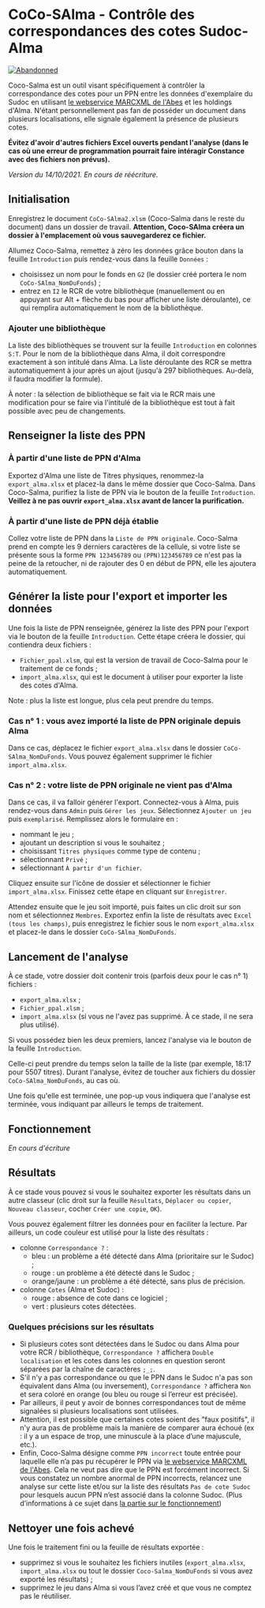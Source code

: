 # CoCo-SAlma - Contrôle des correspondances des cotes Sudoc-Alma

[![Abandonned](https://img.shields.io/badge/Maintenance%20Level-Abandoned-orange.svg)](https://gist.github.com/cheerfulstoic/d107229326a01ff0f333a1d3476e068d)

Coco-Salma est un outil visant spécifiquement à contrôler la correspondance des cotes pour un PPN entre les données d'exemplaire du Sudoc en utilisant [le webservice MARCXML de l'Abes](http://documentation.abes.fr/sudoc/manuels/administration/aidewebservices/index.html#SudocMarcXML) et les holdings d'Alma. N'étant personnellement pas fan de posséder un document dans plusieurs localisations, elle signale également la présence de plusieurs cotes.

**Évitez d'avoir d'autres fichiers Excel ouverts pendant l'analyse (dans le cas où une erreur de programmation pourrait faire intéragir Constance avec des fichiers non prévus).**

_Version du 14/10/2021. En cours de réécriture._

## Initialisation

Enregistrez le document `CoCo-SAlma2.xlsm` (Coco-Salma dans le reste du document) dans un dossier de travail. __Attention, Coco-SAlma créera un dossier à l'emplacement où vous sauvegarderez ce fichier.__

Allumez Coco-Salma, remettez à zéro les données grâce bouton dans la feuille `Introduction` puis rendez-vous dans la feuille `Données` :
* choisissez un nom pour le fonds en `G2` (le dossier créé portera le nom `CoCo-SAlma_NomDuFonds`) ;
* entrez en `I2` le RCR de votre bibliothèque (manuellement ou en appuyant sur Alt + flèche du bas pour afficher une liste déroulante), ce qui remplira automatiquement le nom de la bibliothèque.

### Ajouter une bibliothèque

La liste des bibliothèques se trouvent sur la feuille `Introduction` en colonnes `S:T`. Pour le nom de la bibliothèque dans Alma, il doit correspondre exactement à son intitulé dans Alma. La liste déroulante des RCR se mettra automatiquement à jour après un ajout (jusqu'à 297 bibliothèques. Au-delà, il faudra modifier la formule).

À noter : la sélection de bibliothèque se fait via le RCR mais une modification pour se faire via l'intitulé de la bibliothèque est tout à fait possible avec peu de changements.

## Renseigner la liste des PPN

### À partir d'une liste de PPN d'Alma

Exportez d'Alma une liste de Titres physiques, renommez-la `export_alma.xlsx` et placez-la dans le même dossier que Coco-Salma. Dans Coco-Salma, purifiez la liste de PPN via le bouton de la feuille `Introduction`. __Veillez à ne pas ouvrir `export_alma.xlsx` avant de lancer la purification.__

### À partir d'une liste de PPN déjà établie

Collez votre liste de PPN dans la `Liste de PPN originale`. Coco-Salma prend en compte les 9 derniers caractères de la cellule, si votre liste se présente sous la forme `PPN 123456789` ou `(PPN)123456789` ce n'est pas la peine de la retoucher, ni de rajouter des 0 en début de PPN, elle les ajoutera automatiquement.

## Générer la liste pour l'export et importer les données

Une fois la liste de PPN renseignée, générez la liste des PPN pour l'export via le bouton de la feuille `Introduction`. Cette étape créera le dossier, qui contiendra deux fichiers :
* `Fichier_ppal.xlsm`, qui est la version de travail de Coco-Salma pour le traitement de ce fonds ;
* `import_alma.xlsx`, qui est le document à utiliser pour exporter la liste des cotes d'Alma.

Note : plus la liste est longue, plus cela peut prendre du temps.

### Cas n° 1 : vous avez importé la liste de PPN originale depuis Alma

Dans ce cas, déplacez le fichier `export_alma.xlsx` dans le dossier `CoCo-SAlma_NomDuFonds`. Vous pouvez également supprimer le fichier `import_alma.xlsx`.

### Cas n° 2 : votre liste de PPN originale ne vient pas d'Alma

Dans ce cas, il va falloir générer l'export. Connectez-vous à Alma, puis rendez-vous dans `Admin` puis `Gérer les jeux`. Sélectionnez `Ajouter un jeu` puis `exemplarisé`. Remplissez alors le formulaire en :
* nommant le jeu ;
* ajoutant un description si vous le souhaitez ;
* choisissant `Titres physiques` comme type de contenu ;
* sélectionnant `Privé` ;
* sélectionnant `À partir d'un fichier`.

Cliquez ensuite sur l'icône de dossier et sélectionner le fichier `import_alma.xlsx`. Finissez cette étape en cliquant sur `Enregistrer`.

Attendez ensuite que le jeu soit importé, puis faites un clic droit sur son nom et sélectionnez `Membres`. Exportez enfin la liste de résultats avec `Excel (tous les champs)`, puis enregistrez le fichier sous le nom `export_alma.xlsx` et placez-le dans le dossier `CoCo-SAlma_NomDuFonds`.

## Lancement de l'analyse

À ce stade, votre dossier doit contenir trois (parfois deux pour le cas n° 1) fichiers :
* `export_alma.xlsx` ;
* `Fichier_ppal.xlsm` ;
* `import_alma.xlsx` (si vous ne l'avez pas supprimé. À ce stade, il ne sera plus utilisé).

Si vous possédez bien les deux premiers, lancez l'analyse via le bouton de la feuille `Introduction`.

Celle-ci peut prendre du temps selon la taille de la liste (par exemple, 18:17 pour 5507 titres). Durant l'analyse, évitez de toucher aux fichiers du dossier `CoCo-SAlma_NomDuFonds`, au cas où.

Une fois qu'elle est terminée, une pop-up vous indiquera que l'analyse est terminée, vous indiquant par ailleurs le temps de traitement.

## Fonctionnement

_En cours d'écriture_

## Résultats

À ce stade vous pouvez si vous le souhaitez exporter les résultats dans un autre classeur (clic droit sur la feuille `Résultats`, `Déplacer ou copier`, `Nouveau classeur`, cocher `Créer une copie`, `OK`).

Vous pouvez également filtrer les données pour en faciliter la lecture. Par ailleurs, un code couleur est utilisé pour la liste des résultats :
* colonne `Correspondance ?` :
  * bleu : un problème a été détecté dans Alma (prioritaire sur le Sudoc) ;
  * rouge : un problème a été détecté dans le Sudoc ;
  * orange/jaune : un problème a été détecté, sans plus de précision.
* colonne `Cotes` (Alma et Sudoc) :
  * rouge : absence de cote dans ce logiciel ;
  * vert : plusieurs cotes détectées.

### Quelques précisions sur les résultats

* Si plusieurs cotes sont détectées dans le Sudoc ou dans Alma pour votre RCR / bibliothèque, `Correspondance ?` affichera `Double localisation` et les cotes dans les colonnes en question seront séparées par la chaîne de caractères `;_;`.
* S'il n'y a pas correspondance ou que le PPN dans le Sudoc n'a pas son équivalent dans Alma (ou inversement), `Correspondance ?` affichera `Non` et sera coloré en orange (ou bleu ou rouge si l’erreur est précisée).
* Par ailleurs, il peut y avoir de bonnes correspondances tout de même signalées si plusieurs localisations sont utilisées.
* Attention, il est possible que certaines cotes soient des "faux positifs", il n'y aura pas de problème mais la manière de comparer aura échoué (ex : il y a un espace de trop, une minuscule à la place d’une majuscule, etc.).
* Enfin, Coco-Salma désigne comme `PPN incorrect` toute entrée pour laquelle elle n’a pas pu récupérer le PPN via [le webservice MARCXML de l'Abes](http://documentation.abes.fr/sudoc/manuels/administration/aidewebservices/index.html#SudocMarcXML). Cela ne veut pas dire que le PPN est forcément incorrect. Si vous constatez un nombre anormal de PPN incorrects, relancez une analyse sur cette liste et/ou sur la liste des résultats `Pas de cote Sudoc` pour lesquels aucun PPN n’est associé dans la colonne Sudoc. (Plus d’informations à ce sujet dans [la partie sur le fonctionnement](https://github.com/Alban-Peyrat/CoCo-SAlma#fonctionnement))

## Nettoyer une fois achevé

Une fois le traitement fini ou la feuille de résultats exportée :
* supprimez si vous le souhaitez les fichiers inutiles (`export_alma.xlsx`, `import_alma.xlsx` ou tout le dossier `Coco-Salma_NomDuFonds` si vous avez exporté les résultats) ;
*	supprimez le jeu dans Alma si vous l’avez créé et que vous ne comptez pas le réutiliser.
